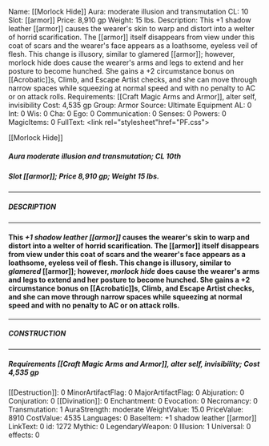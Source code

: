Name: [[Morlock Hide]]
Aura: moderate illusion and transmutation
CL: 10
Slot: [[armor]]
Price: 8,910 gp
Weight: 15 lbs.
Description: This +1 shadow leather [[armor]] causes the wearer's skin to warp and distort into a welter of horrid scarification. The [[armor]] itself disappears from view under this coat of scars and the wearer's face appears as a loathsome, eyeless veil of flesh. This change is illusory, similar to glamered [[armor]]; however, morlock hide does cause the wearer's arms and legs to extend and her posture to become hunched. She gains a +2 circumstance bonus on [[Acrobatic]]s, Climb, and Escape Artist checks, and she can move through narrow spaces while squeezing at normal speed and with no penalty to AC or on attack rolls.
Requirements: [[Craft Magic Arms and Armor]], alter self, invisibility
Cost: 4,535 gp
Group: Armor
Source: Ultimate Equipment
AL: 0
Int: 0
Wis: 0
Cha: 0
Ego: 0
Communication: 0
Senses: 0
Powers: 0
MagicItems: 0
FullText: <link rel="stylesheet"href="PF.css"><div class="heading"><p class="alignleft">[[Morlock Hide]]</p><div style="clear: both;"></div></div><div><h5><b>Aura </b>moderate illusion and transmutation; <b>CL </b>10th</h5><h5><b>Slot </b>[[armor]]; <b>Price </b>8,910 gp; <b>Weight </b>15 lbs.</h5></div><hr/><div><h5><b>DESCRIPTION</b></h5></div><hr/><div><h4><p>This <i>+1 shadow leather [[armor]]</i> causes the wearer's skin to warp and distort into a welter of horrid scarification. The [[armor]] itself disappears from view under this coat of scars and the wearer's face appears as a loathsome, eyeless veil of flesh. This change is illusory, similar to <i>glamered</i> [[armor]]; however, <i>morlock hide</i> does cause the wearer's arms and legs to extend and her posture to become hunched. She gains a +2 circumstance bonus on [[Acrobatic]]s, Climb, and Escape Artist checks, and she can move through narrow spaces while squeezing at normal speed and with no penalty to AC or on attack rolls.</p></h4></div><hr/><div><h5><b>CONSTRUCTION</b></h5></div><hr/><div><h5><b>Requirements </b>[[Craft Magic Arms and Armor]], <i>alter self</i>, <i>invisibility</i>; <b>Cost </b>4,535 gp</h5></div>
[[Destruction]]: 0
MinorArtifactFlag: 0
MajorArtifactFlag: 0
Abjuration: 0
Conjuration: 0
[[Divination]]: 0
Enchantment: 0
Evocation: 0
Necromancy: 0
Transmutation: 1
AuraStrength: moderate
WeightValue: 15.0
PriceValue: 8910
CostValue: 4535
Languages: 0
BaseItem: +1 shadow leather [[armor]]
LinkText: 0
id: 1272
Mythic: 0
LegendaryWeapon: 0
Illusion: 1
Universal: 0
effects: 0
